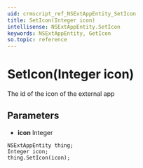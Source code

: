 ```yaml
---
uid: crmscript_ref_NSExtAppEntity_SetIcon
title: SetIcon(Integer icon)
intellisense: NSExtAppEntity.SetIcon
keywords: NSExtAppEntity, GetIcon
so.topic: reference
---
```


# SetIcon(Integer icon)

The id of the icon of the external app

## Parameters

* **icon** Integer

```crmscript
NSExtAppEntity thing;
Integer icon;
thing.SetIcon(icon);
```

